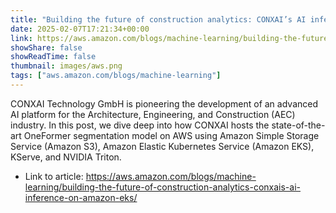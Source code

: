 ```yaml
---
title: "Building the future of construction analytics: CONXAI’s AI inference on Amazon EKS"
date: 2025-02-07T17:21:34+00:00
link: https://aws.amazon.com/blogs/machine-learning/building-the-future-of-construction-analytics-conxais-ai-inference-on-amazon-eks/
showShare: false
showReadTime: false
thumbnail: images/aws.png
tags: ["aws.amazon.com/blogs/machine-learning"]
---
```

CONXAI Technology GmbH is pioneering the development of an advanced AI platform for the Architecture, Engineering, and Construction (AEC) industry. In this post, we dive deep into how CONXAI hosts the state-of-the-art OneFormer segmentation model on AWS using Amazon Simple Storage Service (Amazon S3), Amazon Elastic Kubernetes Service (Amazon EKS), KServe, and NVIDIA Triton.

- Link to article: https://aws.amazon.com/blogs/machine-learning/building-the-future-of-construction-analytics-conxais-ai-inference-on-amazon-eks/